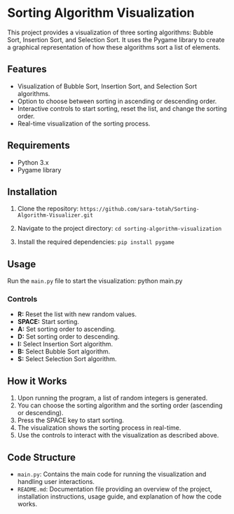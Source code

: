 # Sorting Algorithm Visualization

This project provides a visualization of three sorting algorithms: Bubble Sort, Insertion Sort, and Selection Sort. It uses the Pygame library to create a graphical representation of how these algorithms sort a list of elements.

## Features
- Visualization of Bubble Sort, Insertion Sort, and Selection Sort algorithms.
- Option to choose between sorting in ascending or descending order.
- Interactive controls to start sorting, reset the list, and change the sorting order.
- Real-time visualization of the sorting process.

## Requirements
- Python 3.x
- Pygame library

## Installation
1. Clone the repository:
``` https://github.com/sara-totah/Sorting-Algorithm-Visualizer.git ```

2. Navigate to the project directory:
``` cd sorting-algorithm-visualization ```

3. Install the required dependencies:
``` pip install pygame ```


## Usage
Run the `main.py` file to start the visualization:
python main.py


### Controls
- **R:** Reset the list with new random values.
- **SPACE:** Start sorting.
- **A:** Set sorting order to ascending.
- **D:** Set sorting order to descending.
- **I:** Select Insertion Sort algorithm.
- **B:** Select Bubble Sort algorithm.
- **S:** Select Selection Sort algorithm.

## How it Works
1. Upon running the program, a list of random integers is generated.
2. You can choose the sorting algorithm and the sorting order (ascending or descending).
3. Press the SPACE key to start sorting.
4. The visualization shows the sorting process in real-time.
5. Use the controls to interact with the visualization as described above.

## Code Structure
- `main.py`: Contains the main code for running the visualization and handling user interactions.
- `README.md`: Documentation file providing an overview of the project, installation instructions, usage guide, and explanation of how the code works.
